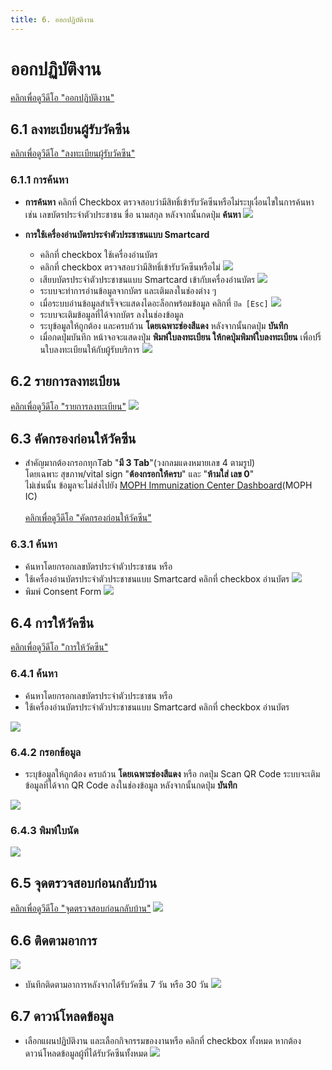 ```yaml
---
title: 6. ออกปฏิบัติงาน
---
```


# ออกปฏิบัติงาน

[คลิกเพื่อดูวีดีโอ "ออกปฏิบัติงาน"](https://www.youtube.com/watch?v=lL-rHirBCoc&t=4174s)

## 6.1 ลงทะเบียนผู้รับวัคซีน
[คลิกเพื่อดูวีดีโอ "ลงทะเบียนผู้รับวัคซีน"](https://www.youtube.com/watch?v=lL-rHirBCoc&t=4185s)
### 6.1.1 การค้นหา
- **การค้นหา** คลิกที่ Checkbox ตรวจสอบว่ามีสิทธิ์เข้ารับวัคซีนหรือไม่ระบุเงื่อนไขในการค้นหา เช่น เลขบัตรประจำตัวประชาชน ขื่อ นามสกุล หลังจากนั้นกดปุ่ม **ค้นหา**
![](./img/service-recipient-1.png)

- **การใช้เครื่องอ่านบัตรประจำตัวประชาชนแบบ Smartcard**
  - คลิกที่ checkbox ใช้เครื่องอ่านบัตร
  - คลิกที่ checkbox ตรวจสอบว่ามีสิทธิ์เข้ารับวัคซีนหรือไม่
  ![](./img/service-recipient-smartcardreader.png)
  - เสียบบัตรประจำตัวประชาชนแบบ Smartcard เข้ากับเครื่องอ่านบัตร
  ![](./img/service-recipient-smartcardreader-insert.png)
  - ระบบจะทำการอ่านข้อมูลจากบัตร และเติมลงในช่องต่าง ๆ
  - เมื่อระบบอ่านข้อมูลสำเร็จจะแสดงไดอะล็อกพร้อมข้อมูล คลิกที่ `ปิด [Esc]` 
  ![](./img/service-recipient-close-popup.png)
  - ระบบจะเติมข้อมูลที่ได้จากบัตร ลงในช่องข้อมูล
  - ระบุข้อมูลให้ถูกต้อง และครบถ้วน **โดยเฉพาะช่องสีแดง** หลังจากนั้นกดปุ่ม **บันทึก**
  - เมื่อกดปุ่มบันทึก หน้าจอจะแสดงปุ่ม **พิมพ์ใบลงทะเบียน ให้กดปุ่มพิมพ์ใบลงทะเบียน** เพื่อปริ้นใบลงทะเบียนให้กับผู้รับบริการ
  ![](./img/service-recipient-1_2.png)

## 6.2 รายการลงทะเบียน
[คลิกเพื่อดูวีดีโอ "รายการลงทะเบียน"](https://www.youtube.com/watch?v=lL-rHirBCoc&t=4837s)
![](./img/register-list-1.png)

## 6.3 คัดกรองก่อนให้วัคซีน 
* สำคัญมากต้องกรอกทุกTab "**มี 3 Tab**"(วงกลมแดงหมายเลข 4 ตามรูป)<br/> โดยเฉพาะ สุขภาพ/vital sign "**ต้องกรอกให้ครบ**" และ "**ห้ามใส่ เลข 0**"  <br/>ไม่เช่นนั้น ข้อมูลจะไม่ส่งไปยัง [MOPH Immunization Center Dashboard](https://cvp1.moph.go.th/dashboard/)(MOPH IC)<br/><br/>
[คลิกเพื่อดูวีดีโอ "คัดกรองก่อนให้วัคซีน"](https://www.youtube.com/watch?v=lL-rHirBCoc&t=4895s)
### 6.3.1 ค้นหา
- ค้นหาโดยกรอกเลขบัตรประจำตัวประชาชน หรือ
- ใช้เครื่องอ่านบัตรประจำตัวประชาชนแบบ Smartcard  คลิกที่ checkbox อ่านบัตร
![](./img/screening-1.png)
- พิมพ์ Consent Form
![](./img/concense-form-1.png)

## 6.4 การให้วัคซีน
[คลิกเพื่อดูวีดีโอ "การให้วัคซีน"](https://www.youtube.com/watch?v=lL-rHirBCoc&t=5255s)
### 6.4.1 ค้นหา
- ค้นหาโดยกรอกเลขบัตรประจำตัวประชาชน หรือ
- ใช้เครื่องอ่านบัตรประจำตัวประชาชนแบบ Smartcard คลิกที่ checkbox อ่านบัตร

![](./img/vaccine-operation-1.png)
### 6.4.2 กรอกข้อมูล
- ระบุข้อมูลให้ถูกต้อง ครบถ้วน **โดยเฉพาะช่องสีแดง** หรือ กดปุ่ม Scan QR Code ระบบจะเติมข้อมูลที่ได้จาก QR Code ลงในช่องข้อมูล หลังจากนั้นกดปุ่ม **บันทึก**

![](./img/vaccine-operation-2.png)

### 6.4.3 พิมพ์ใบนัด
![](./img/vaccine-appointment-1.png)

## 6.5 จุดตรวจสอบก่อนกลับบ้าน
[คลิกเพื่อดูวีดีโอ "จุดตรวจสอบก่อนกลับบ้าน"](https://www.youtube.com/watch?v=lL-rHirBCoc&t=6070s)
![](./img/check-before-gohome-1.png)

## 6.6 ติดตามอาการ
![](./img/follow-1.png)
- บันทึกติดตามอาการหลังจากได้รับวัคซีน 7 วัน หรือ 30 วัน
![](./img/follow-2.png)

## 6.7 ดาวน์โหลดข้อมูล
- เลือกแผนปฏิบัติงาน และเลือกกิจกรรมของงานหรือ คลิกที่ checkbox ทั้งหมด หากต้องดาวน์โหลดข้อมูลผู้ที่ได้รับวัคซีนทั้งหมด
![](./img/download-data.png)

